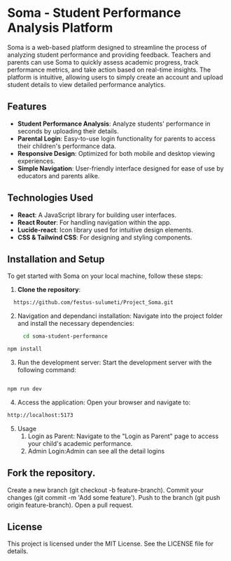 # Soma - Student Performance Analysis Platform

Soma is a web-based platform designed to streamline the process of analyzing student performance and providing feedback. Teachers and parents can use Soma to quickly assess academic progress, track performance metrics, and take action based on real-time insights. The platform is intuitive, allowing users to simply create an account and upload student details to view detailed performance analytics.

## Features

- **Student Performance Analysis**: Analyze students' performance in seconds by uploading their details.
- **Parental Login**: Easy-to-use login functionality for parents to access their children's performance data.
- **Responsive Design**: Optimized for both mobile and desktop viewing experiences.
- **Simple Navigation**: User-friendly interface designed for ease of use by educators and parents alike.

## Technologies Used

- **React**: A JavaScript library for building user interfaces.
- **React Router**: For handling navigation within the app.
- **Lucide-react**: Icon library used for intuitive design elements.
- **CSS & Tailwind CSS**: For designing and styling components.

## Installation and Setup

To get started with Soma on your local machine, follow these steps:

1. **Clone the repository**:
 ```bash
   https://github.com/festus-sulumeti/Project_Soma.git
 
 ```

2. Navigation and dependanci installation: Navigate into the project folder and install the necessary dependencies:

 ```bash
      cd soma-student-performance

 ```

```bash
npm install

```

3. Run the development server: Start the development server with the following command:

```bash

npm run dev

```
4. Access the application: Open your browser and navigate to:

```bash
http://localhost:5173

```
5. Usage
   1. Login as Parent: Navigate to the "Login as Parent" page to access your child's academic performance.
   2. Admin Login:Admin can see all the detail logins

## Fork the repository.
Create a new branch (git checkout -b feature-branch).
Commit your changes (git commit -m 'Add some feature').
Push to the branch (git push origin feature-branch).
Open a pull request.

## License
This project is licensed under the MIT License. See the LICENSE file for details.